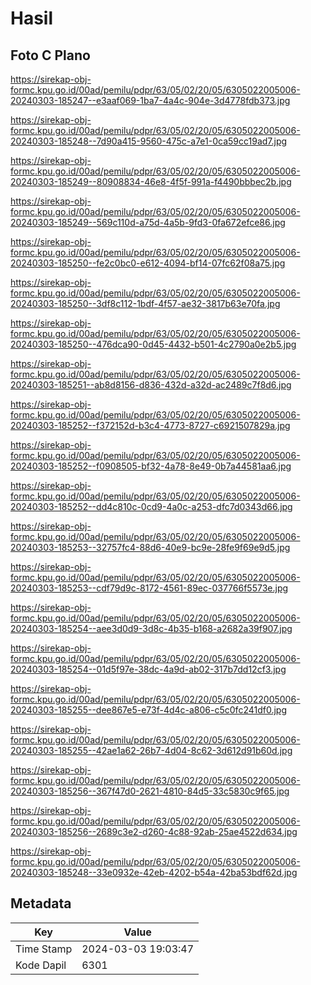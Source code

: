 # Hasil

## Foto C Plano

https://sirekap-obj-formc.kpu.go.id/00ad/pemilu/pdpr/63/05/02/20/05/6305022005006-20240303-185247--e3aaf069-1ba7-4a4c-904e-3d4778fdb373.jpg

https://sirekap-obj-formc.kpu.go.id/00ad/pemilu/pdpr/63/05/02/20/05/6305022005006-20240303-185248--7d90a415-9560-475c-a7e1-0ca59cc19ad7.jpg

https://sirekap-obj-formc.kpu.go.id/00ad/pemilu/pdpr/63/05/02/20/05/6305022005006-20240303-185249--80908834-46e8-4f5f-991a-f4490bbbec2b.jpg

https://sirekap-obj-formc.kpu.go.id/00ad/pemilu/pdpr/63/05/02/20/05/6305022005006-20240303-185249--569c110d-a75d-4a5b-9fd3-0fa672efce86.jpg

https://sirekap-obj-formc.kpu.go.id/00ad/pemilu/pdpr/63/05/02/20/05/6305022005006-20240303-185250--fe2c0bc0-e612-4094-bf14-07fc62f08a75.jpg

https://sirekap-obj-formc.kpu.go.id/00ad/pemilu/pdpr/63/05/02/20/05/6305022005006-20240303-185250--3df8c112-1bdf-4f57-ae32-3817b63e70fa.jpg

https://sirekap-obj-formc.kpu.go.id/00ad/pemilu/pdpr/63/05/02/20/05/6305022005006-20240303-185250--476dca90-0d45-4432-b501-4c2790a0e2b5.jpg

https://sirekap-obj-formc.kpu.go.id/00ad/pemilu/pdpr/63/05/02/20/05/6305022005006-20240303-185251--ab8d8156-d836-432d-a32d-ac2489c7f8d6.jpg

https://sirekap-obj-formc.kpu.go.id/00ad/pemilu/pdpr/63/05/02/20/05/6305022005006-20240303-185252--f372152d-b3c4-4773-8727-c6921507829a.jpg

https://sirekap-obj-formc.kpu.go.id/00ad/pemilu/pdpr/63/05/02/20/05/6305022005006-20240303-185252--f0908505-bf32-4a78-8e49-0b7a44581aa6.jpg

https://sirekap-obj-formc.kpu.go.id/00ad/pemilu/pdpr/63/05/02/20/05/6305022005006-20240303-185252--dd4c810c-0cd9-4a0c-a253-dfc7d0343d66.jpg

https://sirekap-obj-formc.kpu.go.id/00ad/pemilu/pdpr/63/05/02/20/05/6305022005006-20240303-185253--32757fc4-88d6-40e9-bc9e-28fe9f69e9d5.jpg

https://sirekap-obj-formc.kpu.go.id/00ad/pemilu/pdpr/63/05/02/20/05/6305022005006-20240303-185253--cdf79d9c-8172-4561-89ec-037766f5573e.jpg

https://sirekap-obj-formc.kpu.go.id/00ad/pemilu/pdpr/63/05/02/20/05/6305022005006-20240303-185254--aee3d0d9-3d8c-4b35-b168-a2682a39f907.jpg

https://sirekap-obj-formc.kpu.go.id/00ad/pemilu/pdpr/63/05/02/20/05/6305022005006-20240303-185254--01d5f97e-38dc-4a9d-ab02-317b7dd12cf3.jpg

https://sirekap-obj-formc.kpu.go.id/00ad/pemilu/pdpr/63/05/02/20/05/6305022005006-20240303-185255--dee867e5-e73f-4d4c-a806-c5c0fc241df0.jpg

https://sirekap-obj-formc.kpu.go.id/00ad/pemilu/pdpr/63/05/02/20/05/6305022005006-20240303-185255--42ae1a62-26b7-4d04-8c62-3d612d91b60d.jpg

https://sirekap-obj-formc.kpu.go.id/00ad/pemilu/pdpr/63/05/02/20/05/6305022005006-20240303-185256--367f47d0-2621-4810-84d5-33c5830c9f65.jpg

https://sirekap-obj-formc.kpu.go.id/00ad/pemilu/pdpr/63/05/02/20/05/6305022005006-20240303-185256--2689c3e2-d260-4c88-92ab-25ae4522d634.jpg

https://sirekap-obj-formc.kpu.go.id/00ad/pemilu/pdpr/63/05/02/20/05/6305022005006-20240303-185248--33e0932e-42eb-4202-b54a-42ba53bdf62d.jpg


## Metadata

| Key        | Value               |
| ---------- | ------------------- |
| Time Stamp | 2024-03-03 19:03:47 |
| Kode Dapil | 6301                |



